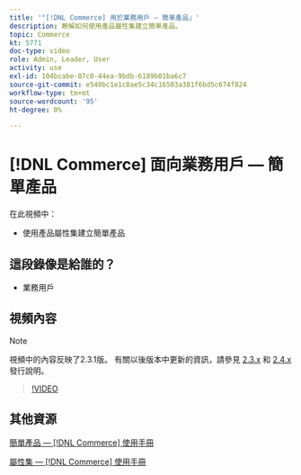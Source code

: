```yaml
---
title: '"[!DNL Commerce] 用於業務用戶 — 簡單產品」'
description: 瞭解如何使用產品屬性集建立簡單產品。
topic: Commerce
kt: 5771
doc-type: video
role: Admin, Leader, User
activity: use
exl-id: 104bcabe-87c0-44ea-9bdb-6189b01ba6c7
source-git-commit: e540bc1e1c8ae5c34c16503a381f6bd5c674f824
workflow-type: tm+mt
source-wordcount: '95'
ht-degree: 0%

---
```


# [!DNL Commerce] 面向業務用戶 — 簡單產品

在此視頻中：

- 使用產品屬性集建立簡單產品

## 這段錄像是給誰的？

- 業務用戶

## 視頻內容

>[!NOTE]
>
>視頻中的內容反映了2.3.1版。 有關以後版本中更新的資訊，請參見 [ 2.3.x](https://devdocs.magento.com/guides/v2.3/release-notes/bk-release-notes.html) 和 [2.4.x](https://devdocs.magento.com/guides/v2.4/release-notes/bk-release-notes.html) 發行說明。

>[!VIDEO](https://video.tv.adobe.com/v/35956?quality=12&learn=on)

## 其他資源

[簡單產品 —  [!DNL Commerce] 使用手冊](https://docs.magento.com/user-guide/catalog/product-create-simple.html)

[屬性集 —  [!DNL Commerce] 使用手冊](https://docs.magento.com/user-guide/stores/attribute-sets.html)
